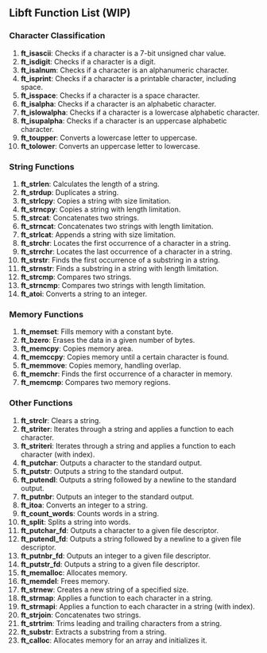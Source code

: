 ## Libft Function List (WIP)

### Character Classification
1. **ft_isascii**: Checks if a character is a 7-bit unsigned char value.
2. **ft_isdigit**: Checks if a character is a digit.
3. **ft_isalnum**: Checks if a character is an alphanumeric character.
4. **ft_isprint**: Checks if a character is a printable character, including space.
5. **ft_isspace**: Checks if a character is a space character.
6. **ft_isalpha**: Checks if a character is an alphabetic character.
7. **ft_islowalpha**: Checks if a character is a lowercase alphabetic character.
8. **ft_isupalpha**: Checks if a character is an uppercase alphabetic character.
9. **ft_toupper**: Converts a lowercase letter to uppercase.
10. **ft_tolower**: Converts an uppercase letter to lowercase.

### String Functions
1. **ft_strlen**: Calculates the length of a string.
2. **ft_strdup**: Duplicates a string.
3. **ft_strlcpy**: Copies a string with size limitation.
4. **ft_strncpy**: Copies a string with length limitation.
5. **ft_strcat**: Concatenates two strings.
6. **ft_strncat**: Concatenates two strings with length limitation.
7. **ft_strlcat**: Appends a string with size limitation.
8. **ft_strchr**: Locates the first occurrence of a character in a string.
9. **ft_strrchr**: Locates the last occurrence of a character in a string.
10. **ft_strstr**: Finds the first occurrence of a substring in a string.
11. **ft_strnstr**: Finds a substring in a string with length limitation.
12. **ft_strcmp**: Compares two strings.
13. **ft_strncmp**: Compares two strings with length limitation.
14. **ft_atoi**: Converts a string to an integer.

### Memory Functions
1. **ft_memset**: Fills memory with a constant byte.
2. **ft_bzero**: Erases the data in a given number of bytes.
3. **ft_memcpy**: Copies memory area.
4. **ft_memccpy**: Copies memory until a certain character is found.
5. **ft_memmove**: Copies memory, handling overlap.
6. **ft_memchr**: Finds the first occurrence of a character in memory.
7. **ft_memcmp**: Compares two memory regions.

### Other Functions
1. **ft_strclr**: Clears a string.
2. **ft_striter**: Iterates through a string and applies a function to each character.
3. **ft_striteri**: Iterates through a string and applies a function to each character (with index).
4. **ft_putchar**: Outputs a character to the standard output.
5. **ft_putstr**: Outputs a string to the standard output.
6. **ft_putendl**: Outputs a string followed by a newline to the standard output.
7. **ft_putnbr**: Outputs an integer to the standard output.
8. **ft_itoa**: Converts an integer to a string.
9. **ft_count_words**: Counts words in a string.
10. **ft_split**: Splits a string into words.
11. **ft_putchar_fd**: Outputs a character to a given file descriptor.
12. **ft_putendl_fd**: Outputs a string followed by a newline to a given file descriptor.
13. **ft_putnbr_fd**: Outputs an integer to a given file descriptor.
14. **ft_putstr_fd**: Outputs a string to a given file descriptor.
15. **ft_memalloc**: Allocates memory.
16. **ft_memdel**: Frees memory.
17. **ft_strnew**: Creates a new string of a specified size.
18. **ft_strmap**: Applies a function to each character in a string.
19. **ft_strmapi**: Applies a function to each character in a string (with index).
20. **ft_strjoin**: Concatenates two strings.
21. **ft_strtrim**: Trims leading and trailing characters from a string.
22. **ft_substr**: Extracts a substring from a string.
23. **ft_calloc**: Allocates memory for an array and initializes it.
